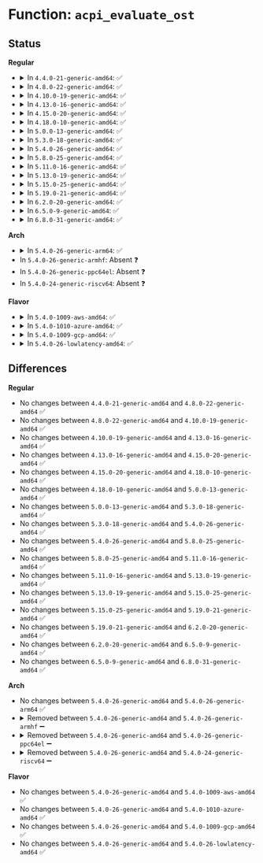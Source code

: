 # Function: <code>acpi_evaluate_ost</code>

## Status
<b>Regular</b>
<ul>
<li>
<details>
<summary>In <code>4.4.0-21-generic-amd64</code>: ✅</summary>

```c
acpi_status acpi_evaluate_ost(acpi_handle handle, u32 source_event, u32 status_code, struct acpi_buffer * status_buf)
```

```json
{
  "name": "acpi_evaluate_ost",
  "collision_type": "Unique Global",
  "inline_type": "No",
  "funcs": [
    {
      "addr": 18446744071583541937,
      "name": "acpi_evaluate_ost",
      "external": true,
      "loc": "drivers/acpi/utils.c:447",
      "file": "drivers/acpi/utils.c",
      "inline": "seen, unknown",
      "caller_inline": [],
      "caller_func": [
        "drivers/acpi/device_sysfs.c:acpi_eject_store",
        "drivers/acpi/bus.c:acpi_bus_notify",
        "drivers/acpi/scan.c:acpi_device_hotplug",
        "drivers/acpi/scan.c:acpi_device_hotplug",
        "drivers/xen/xen-acpi-pad.c:acpi_pad_notify"
      ]
    }
  ],
  "symbols": [
    {
      "addr": 18446744071583541937,
      "name": "acpi_evaluate_ost",
      "section": ".text",
      "bind": "STB_GLOBAL",
      "size": 155
    }
  ]
}
```
</details>
</li>
<li>
<details>
<summary>In <code>4.8.0-22-generic-amd64</code>: ✅</summary>

```c
acpi_status acpi_evaluate_ost(acpi_handle handle, u32 source_event, u32 status_code, struct acpi_buffer * status_buf)
```

```json
{
  "name": "acpi_evaluate_ost",
  "collision_type": "Unique Global",
  "inline_type": "No",
  "funcs": [
    {
      "addr": 18446744071583862882,
      "name": "acpi_evaluate_ost",
      "external": true,
      "loc": "drivers/acpi/utils.c:444",
      "file": "drivers/acpi/utils.c",
      "inline": "seen, unknown",
      "caller_inline": [],
      "caller_func": [
        "drivers/acpi/device_sysfs.c:acpi_eject_store",
        "drivers/acpi/bus.c:sb_notify_work",
        "drivers/acpi/bus.c:acpi_bus_notify",
        "drivers/acpi/scan.c:acpi_device_hotplug",
        "drivers/acpi/scan.c:acpi_device_hotplug",
        "drivers/xen/xen-acpi-pad.c:acpi_pad_notify"
      ]
    }
  ],
  "symbols": [
    {
      "addr": 18446744071583862882,
      "name": "acpi_evaluate_ost",
      "section": ".text",
      "bind": "STB_GLOBAL",
      "size": 155
    }
  ]
}
```
</details>
</li>
<li>
<details>
<summary>In <code>4.10.0-19-generic-amd64</code>: ✅</summary>

```c
acpi_status acpi_evaluate_ost(acpi_handle handle, u32 source_event, u32 status_code, struct acpi_buffer * status_buf)
```

```json
{
  "name": "acpi_evaluate_ost",
  "collision_type": "Unique Global",
  "inline_type": "No",
  "funcs": [
    {
      "addr": 18446744071584001958,
      "name": "acpi_evaluate_ost",
      "external": true,
      "loc": "drivers/acpi/utils.c:444",
      "file": "drivers/acpi/utils.c",
      "inline": "seen, unknown",
      "caller_inline": [],
      "caller_func": [
        "drivers/acpi/device_sysfs.c:acpi_eject_store",
        "drivers/acpi/bus.c:sb_notify_work",
        "drivers/acpi/bus.c:acpi_bus_notify",
        "drivers/acpi/scan.c:acpi_device_hotplug",
        "drivers/acpi/scan.c:acpi_device_hotplug",
        "drivers/xen/xen-acpi-pad.c:acpi_pad_notify"
      ]
    }
  ],
  "symbols": [
    {
      "addr": 18446744071584001958,
      "name": "acpi_evaluate_ost",
      "section": ".text",
      "bind": "STB_GLOBAL",
      "size": 155
    }
  ]
}
```
</details>
</li>
<li>
<details>
<summary>In <code>4.13.0-16-generic-amd64</code>: ✅</summary>

```c
acpi_status acpi_evaluate_ost(acpi_handle handle, u32 source_event, u32 status_code, struct acpi_buffer * status_buf)
```

```json
{
  "name": "acpi_evaluate_ost",
  "collision_type": "Unique Global",
  "inline_type": "No",
  "funcs": [
    {
      "addr": 18446744071584051104,
      "name": "acpi_evaluate_ost",
      "external": true,
      "loc": "drivers/acpi/utils.c:444",
      "file": "drivers/acpi/utils.c",
      "inline": "seen, unknown",
      "caller_inline": [],
      "caller_func": [
        "drivers/acpi/device_sysfs.c:acpi_eject_store",
        "drivers/acpi/bus.c:sb_notify_work",
        "drivers/acpi/bus.c:acpi_bus_notify",
        "drivers/acpi/scan.c:acpi_device_hotplug",
        "drivers/acpi/scan.c:acpi_device_hotplug",
        "drivers/xen/xen-acpi-pad.c:acpi_pad_notify"
      ]
    }
  ],
  "symbols": [
    {
      "addr": 18446744071584051104,
      "name": "acpi_evaluate_ost",
      "section": ".text",
      "bind": "STB_GLOBAL",
      "size": 172
    }
  ]
}
```
</details>
</li>
<li>
<details>
<summary>In <code>4.15.0-20-generic-amd64</code>: ✅</summary>

```c
acpi_status acpi_evaluate_ost(acpi_handle handle, u32 source_event, u32 status_code, struct acpi_buffer * status_buf)
```

```json
{
  "name": "acpi_evaluate_ost",
  "collision_type": "Unique Global",
  "inline_type": "No",
  "funcs": [
    {
      "addr": 18446744071584317376,
      "name": "acpi_evaluate_ost",
      "external": true,
      "loc": "drivers/acpi/utils.c:445",
      "file": "drivers/acpi/utils.c",
      "inline": "seen, unknown",
      "caller_inline": [],
      "caller_func": [
        "drivers/acpi/device_sysfs.c:acpi_eject_store",
        "drivers/acpi/bus.c:sb_notify_work",
        "drivers/acpi/bus.c:acpi_bus_notify",
        "drivers/acpi/scan.c:acpi_device_hotplug",
        "drivers/acpi/scan.c:acpi_device_hotplug",
        "drivers/xen/xen-acpi-pad.c:acpi_pad_notify"
      ]
    }
  ],
  "symbols": [
    {
      "addr": 18446744071584317376,
      "name": "acpi_evaluate_ost",
      "section": ".text",
      "bind": "STB_GLOBAL",
      "size": 172
    }
  ]
}
```
</details>
</li>
<li>
<details>
<summary>In <code>4.18.0-10-generic-amd64</code>: ✅</summary>

```c
acpi_status acpi_evaluate_ost(acpi_handle handle, u32 source_event, u32 status_code, struct acpi_buffer * status_buf)
```

```json
{
  "name": "acpi_evaluate_ost",
  "collision_type": "Unique Global",
  "inline_type": "No",
  "funcs": [
    {
      "addr": 18446744071584537664,
      "name": "acpi_evaluate_ost",
      "external": true,
      "loc": "drivers/acpi/utils.c:445",
      "file": "drivers/acpi/utils.c",
      "inline": "seen, unknown",
      "caller_inline": [],
      "caller_func": [
        "drivers/acpi/device_sysfs.c:acpi_eject_store",
        "drivers/acpi/bus.c:sb_notify_work",
        "drivers/acpi/bus.c:acpi_bus_notify",
        "drivers/acpi/scan.c:acpi_device_hotplug",
        "drivers/acpi/scan.c:acpi_device_hotplug",
        "drivers/xen/xen-acpi-pad.c:acpi_pad_notify"
      ]
    }
  ],
  "symbols": [
    {
      "addr": 18446744071584537664,
      "name": "acpi_evaluate_ost",
      "section": ".text",
      "bind": "STB_GLOBAL",
      "size": 172
    }
  ]
}
```
</details>
</li>
<li>
<details>
<summary>In <code>5.0.0-13-generic-amd64</code>: ✅</summary>

```c
acpi_status acpi_evaluate_ost(acpi_handle handle, u32 source_event, u32 status_code, struct acpi_buffer * status_buf)
```

```json
{
  "name": "acpi_evaluate_ost",
  "collision_type": "Unique Global",
  "inline_type": "No",
  "funcs": [
    {
      "addr": 18446744071584634880,
      "name": "acpi_evaluate_ost",
      "external": true,
      "loc": "drivers/acpi/utils.c:445",
      "file": "drivers/acpi/utils.c",
      "inline": "seen, unknown",
      "caller_inline": [],
      "caller_func": [
        "drivers/acpi/device_sysfs.c:acpi_eject_store",
        "drivers/acpi/bus.c:sb_notify_work",
        "drivers/acpi/bus.c:acpi_bus_notify",
        "drivers/acpi/scan.c:acpi_device_hotplug",
        "drivers/acpi/scan.c:acpi_device_hotplug",
        "drivers/xen/xen-acpi-pad.c:acpi_pad_notify"
      ]
    }
  ],
  "symbols": [
    {
      "addr": 18446744071584634880,
      "name": "acpi_evaluate_ost",
      "section": ".text",
      "bind": "STB_GLOBAL",
      "size": 172
    }
  ]
}
```
</details>
</li>
<li>
<details>
<summary>In <code>5.3.0-18-generic-amd64</code>: ✅</summary>

```c
acpi_status acpi_evaluate_ost(acpi_handle handle, u32 source_event, u32 status_code, struct acpi_buffer * status_buf)
```

```json
{
  "name": "acpi_evaluate_ost",
  "collision_type": "Unique Global",
  "inline_type": "No",
  "funcs": [
    {
      "addr": 18446744071584834656,
      "name": "acpi_evaluate_ost",
      "external": true,
      "loc": "drivers/acpi/utils.c:432",
      "file": "drivers/acpi/utils.c",
      "inline": "seen, unknown",
      "caller_inline": [],
      "caller_func": [
        "drivers/acpi/device_sysfs.c:acpi_eject_store",
        "drivers/acpi/bus.c:sb_notify_work",
        "drivers/acpi/bus.c:acpi_bus_notify",
        "drivers/acpi/scan.c:acpi_device_hotplug",
        "drivers/acpi/scan.c:acpi_device_hotplug",
        "drivers/xen/xen-acpi-pad.c:acpi_pad_notify"
      ]
    }
  ],
  "symbols": [
    {
      "addr": 18446744071584834656,
      "name": "acpi_evaluate_ost",
      "section": ".text",
      "bind": "STB_GLOBAL",
      "size": 177
    }
  ]
}
```
</details>
</li>
<li>
<details>
<summary>In <code>5.4.0-26-generic-amd64</code>: ✅</summary>

```c
acpi_status acpi_evaluate_ost(acpi_handle handle, u32 source_event, u32 status_code, struct acpi_buffer * status_buf)
```

```json
{
  "name": "acpi_evaluate_ost",
  "collision_type": "Unique Global",
  "inline_type": "No",
  "funcs": [
    {
      "addr": 18446744071584970384,
      "name": "acpi_evaluate_ost",
      "external": true,
      "loc": "drivers/acpi/utils.c:432",
      "file": "drivers/acpi/utils.c",
      "inline": "seen, unknown",
      "caller_inline": [],
      "caller_func": [
        "drivers/acpi/device_sysfs.c:acpi_eject_store",
        "drivers/acpi/bus.c:sb_notify_work",
        "drivers/acpi/bus.c:acpi_bus_notify",
        "drivers/acpi/scan.c:acpi_device_hotplug",
        "drivers/acpi/scan.c:acpi_device_hotplug",
        "drivers/xen/xen-acpi-pad.c:acpi_pad_notify"
      ]
    }
  ],
  "symbols": [
    {
      "addr": 18446744071584970384,
      "name": "acpi_evaluate_ost",
      "section": ".text",
      "bind": "STB_GLOBAL",
      "size": 177
    }
  ]
}
```
</details>
</li>
<li>
<details>
<summary>In <code>5.8.0-25-generic-amd64</code>: ✅</summary>

```c
acpi_status acpi_evaluate_ost(acpi_handle handle, u32 source_event, u32 status_code, struct acpi_buffer * status_buf)
```

```json
{
  "name": "acpi_evaluate_ost",
  "collision_type": "Unique Global",
  "inline_type": "No",
  "funcs": [
    {
      "addr": 18446744071585666000,
      "name": "acpi_evaluate_ost",
      "external": true,
      "loc": "drivers/acpi/utils.c:432",
      "file": "drivers/acpi/utils.c",
      "inline": "seen, unknown",
      "caller_inline": [],
      "caller_func": [
        "drivers/acpi/device_sysfs.c:acpi_eject_store",
        "drivers/acpi/bus.c:sb_notify_work",
        "drivers/acpi/bus.c:acpi_bus_notify",
        "drivers/acpi/scan.c:acpi_device_hotplug",
        "drivers/acpi/scan.c:acpi_device_hotplug",
        "drivers/acpi/processor_perflib.c:acpi_processor_ppc_has_changed",
        "drivers/acpi/processor_perflib.c:acpi_processor_ppc_has_changed",
        "drivers/xen/xen-acpi-pad.c:acpi_pad_notify"
      ]
    }
  ],
  "symbols": [
    {
      "addr": 18446744071585666000,
      "name": "acpi_evaluate_ost",
      "section": ".text",
      "bind": "STB_GLOBAL",
      "size": 160
    }
  ]
}
```
</details>
</li>
<li>
<details>
<summary>In <code>5.11.0-16-generic-amd64</code>: ✅</summary>

```c
acpi_status acpi_evaluate_ost(acpi_handle handle, u32 source_event, u32 status_code, struct acpi_buffer * status_buf)
```

```json
{
  "name": "acpi_evaluate_ost",
  "collision_type": "Unique Global",
  "inline_type": "No",
  "funcs": [
    {
      "addr": 18446744071585791264,
      "name": "acpi_evaluate_ost",
      "external": true,
      "loc": "drivers/acpi/utils.c:428",
      "file": "drivers/acpi/utils.c",
      "inline": "seen, unknown",
      "caller_inline": [],
      "caller_func": [
        "drivers/acpi/device_sysfs.c:acpi_eject_store",
        "drivers/acpi/bus.c:sb_notify_work",
        "drivers/acpi/bus.c:acpi_bus_notify",
        "drivers/acpi/scan.c:acpi_device_hotplug",
        "drivers/acpi/scan.c:acpi_device_hotplug",
        "drivers/acpi/processor_perflib.c:acpi_processor_ppc_has_changed",
        "drivers/acpi/processor_perflib.c:acpi_processor_ppc_has_changed",
        "drivers/xen/xen-acpi-pad.c:acpi_pad_notify"
      ]
    }
  ],
  "symbols": [
    {
      "addr": 18446744071585791264,
      "name": "acpi_evaluate_ost",
      "section": ".text",
      "bind": "STB_GLOBAL",
      "size": 160
    }
  ]
}
```
</details>
</li>
<li>
<details>
<summary>In <code>5.13.0-19-generic-amd64</code>: ✅</summary>

```c
acpi_status acpi_evaluate_ost(acpi_handle handle, u32 source_event, u32 status_code, struct acpi_buffer * status_buf)
```

```json
{
  "name": "acpi_evaluate_ost",
  "collision_type": "Unique Global",
  "inline_type": "No",
  "funcs": [
    {
      "addr": 18446744071585671904,
      "name": "acpi_evaluate_ost",
      "external": true,
      "loc": "drivers/acpi/utils.c:408",
      "file": "drivers/acpi/utils.c",
      "inline": "seen, unknown",
      "caller_inline": [],
      "caller_func": [
        "drivers/acpi/device_sysfs.c:eject_store",
        "drivers/acpi/bus.c:sb_notify_work",
        "drivers/acpi/bus.c:acpi_bus_notify",
        "drivers/acpi/scan.c:acpi_device_hotplug",
        "drivers/acpi/scan.c:acpi_device_hotplug",
        "drivers/acpi/processor_perflib.c:acpi_processor_ppc_has_changed",
        "drivers/acpi/processor_perflib.c:acpi_processor_ppc_has_changed",
        "drivers/xen/xen-acpi-pad.c:acpi_pad_notify"
      ]
    }
  ],
  "symbols": [
    {
      "addr": 18446744071585671904,
      "name": "acpi_evaluate_ost",
      "section": ".text",
      "bind": "STB_GLOBAL",
      "size": 160
    }
  ]
}
```
</details>
</li>
<li>
<details>
<summary>In <code>5.15.0-25-generic-amd64</code>: ✅</summary>

```c
acpi_status acpi_evaluate_ost(acpi_handle handle, u32 source_event, u32 status_code, struct acpi_buffer * status_buf)
```

```json
{
  "name": "acpi_evaluate_ost",
  "collision_type": "Unique Global",
  "inline_type": "No",
  "funcs": [
    {
      "addr": 18446744071586151472,
      "name": "acpi_evaluate_ost",
      "external": true,
      "loc": "drivers/acpi/utils.c:422",
      "file": "drivers/acpi/utils.c",
      "inline": "seen, unknown",
      "caller_inline": [],
      "caller_func": [
        "drivers/acpi/device_sysfs.c:eject_store",
        "drivers/acpi/bus.c:sb_notify_work",
        "drivers/acpi/bus.c:acpi_bus_notify",
        "drivers/acpi/scan.c:acpi_device_hotplug",
        "drivers/acpi/scan.c:acpi_device_hotplug",
        "drivers/acpi/processor_perflib.c:acpi_processor_ppc_has_changed",
        "drivers/acpi/processor_perflib.c:acpi_processor_ppc_has_changed",
        "drivers/xen/xen-acpi-pad.c:acpi_pad_notify"
      ]
    }
  ],
  "symbols": [
    {
      "addr": 18446744071586151472,
      "name": "acpi_evaluate_ost",
      "section": ".text",
      "bind": "STB_GLOBAL",
      "size": 160
    }
  ]
}
```
</details>
</li>
<li>
<details>
<summary>In <code>5.19.0-21-generic-amd64</code>: ✅</summary>

```c
acpi_status acpi_evaluate_ost(acpi_handle handle, u32 source_event, u32 status_code, struct acpi_buffer * status_buf)
```

```json
{
  "name": "acpi_evaluate_ost",
  "collision_type": "Unique Global",
  "inline_type": "No",
  "funcs": [
    {
      "addr": 18446744071587384240,
      "name": "acpi_evaluate_ost",
      "external": true,
      "loc": "drivers/acpi/utils.c:422",
      "file": "drivers/acpi/utils.c",
      "inline": "seen, unknown",
      "caller_inline": [],
      "caller_func": [
        "drivers/acpi/device_sysfs.c:eject_store",
        "drivers/acpi/bus.c:sb_notify_work",
        "drivers/acpi/bus.c:acpi_bus_notify",
        "drivers/acpi/scan.c:acpi_device_hotplug",
        "drivers/acpi/scan.c:acpi_device_hotplug",
        "drivers/acpi/scan.c:acpi_device_hotplug",
        "drivers/acpi/processor_perflib.c:acpi_processor_ppc_has_changed",
        "drivers/acpi/processor_perflib.c:acpi_processor_ppc_has_changed",
        "drivers/acpi/processor_perflib.c:acpi_processor_ppc_has_changed"
      ]
    }
  ],
  "symbols": [
    {
      "addr": 18446744071587384240,
      "name": "acpi_evaluate_ost",
      "section": ".text",
      "bind": "STB_GLOBAL",
      "size": 197
    }
  ]
}
```
</details>
</li>
<li>
<details>
<summary>In <code>6.2.0-20-generic-amd64</code>: ✅</summary>

```c
acpi_status acpi_evaluate_ost(acpi_handle handle, u32 source_event, u32 status_code, struct acpi_buffer * status_buf)
```

```json
{
  "name": "acpi_evaluate_ost",
  "collision_type": "Unique Global",
  "inline_type": "No",
  "funcs": [
    {
      "addr": 18446744071588633840,
      "name": "acpi_evaluate_ost",
      "external": true,
      "loc": "drivers/acpi/utils.c:460",
      "file": "drivers/acpi/utils.c",
      "inline": "seen, unknown",
      "caller_inline": [],
      "caller_func": [
        "drivers/acpi/device_sysfs.c:eject_store",
        "drivers/acpi/bus.c:sb_notify_work",
        "drivers/acpi/bus.c:acpi_bus_notify",
        "drivers/acpi/scan.c:acpi_device_hotplug",
        "drivers/acpi/scan.c:acpi_device_hotplug",
        "drivers/acpi/scan.c:acpi_device_hotplug",
        "drivers/acpi/processor_perflib.c:acpi_processor_ppc_has_changed",
        "drivers/acpi/processor_perflib.c:acpi_processor_ppc_has_changed",
        "drivers/acpi/processor_perflib.c:acpi_processor_ppc_has_changed"
      ]
    }
  ],
  "symbols": [
    {
      "addr": 18446744071588633840,
      "name": "acpi_evaluate_ost",
      "section": ".text",
      "bind": "STB_GLOBAL",
      "size": 197
    }
  ]
}
```
</details>
</li>
<li>
<details>
<summary>In <code>6.5.0-9-generic-amd64</code>: ✅</summary>

```c
acpi_status acpi_evaluate_ost(acpi_handle handle, u32 source_event, u32 status_code, struct acpi_buffer * status_buf)
```

```json
{
  "name": "acpi_evaluate_ost",
  "collision_type": "Unique Global",
  "inline_type": "No",
  "funcs": [
    {
      "addr": 18446744071588921584,
      "name": "acpi_evaluate_ost",
      "external": true,
      "loc": "drivers/acpi/utils.c:460",
      "file": "drivers/acpi/utils.c",
      "inline": "seen, unknown",
      "caller_inline": [],
      "caller_func": [
        "drivers/acpi/device_sysfs.c:eject_store",
        "drivers/acpi/bus.c:sb_notify_work",
        "drivers/acpi/bus.c:acpi_bus_notify",
        "drivers/acpi/scan.c:acpi_device_hotplug",
        "drivers/acpi/scan.c:acpi_device_hotplug",
        "drivers/acpi/scan.c:acpi_device_hotplug",
        "drivers/acpi/processor_perflib.c:acpi_processor_ppc_has_changed",
        "drivers/acpi/processor_perflib.c:acpi_processor_ppc_has_changed",
        "drivers/acpi/processor_perflib.c:acpi_processor_ppc_has_changed"
      ]
    }
  ],
  "symbols": [
    {
      "addr": 18446744071588921584,
      "name": "acpi_evaluate_ost",
      "section": ".text",
      "bind": "STB_GLOBAL",
      "size": 197
    }
  ]
}
```
</details>
</li>
<li>
<details>
<summary>In <code>6.8.0-31-generic-amd64</code>: ✅</summary>

```c
acpi_status acpi_evaluate_ost(acpi_handle handle, u32 source_event, u32 status_code, struct acpi_buffer * status_buf)
```

```json
{
  "name": "acpi_evaluate_ost",
  "collision_type": "Unique Global",
  "inline_type": "No",
  "funcs": [
    {
      "addr": 18446744071589217856,
      "name": "acpi_evaluate_ost",
      "external": true,
      "loc": "drivers/acpi/utils.c:532",
      "file": "drivers/acpi/utils.c",
      "inline": "seen, unknown",
      "caller_inline": [],
      "caller_func": [
        "drivers/acpi/device_sysfs.c:eject_store",
        "drivers/acpi/bus.c:sb_notify_work",
        "drivers/acpi/bus.c:acpi_bus_notify",
        "drivers/acpi/scan.c:acpi_device_hotplug",
        "drivers/acpi/scan.c:acpi_device_hotplug",
        "drivers/acpi/scan.c:acpi_device_hotplug",
        "drivers/acpi/processor_perflib.c:acpi_processor_ppc_has_changed",
        "drivers/acpi/processor_perflib.c:acpi_processor_ppc_has_changed",
        "drivers/acpi/processor_perflib.c:acpi_processor_ppc_has_changed"
      ]
    }
  ],
  "symbols": [
    {
      "addr": 18446744071589217856,
      "name": "acpi_evaluate_ost",
      "section": ".text",
      "bind": "STB_GLOBAL",
      "size": 197
    }
  ]
}
```
</details>
</li>
</ul>
<b>Arch</b>
<ul>
<li>
<details>
<summary>In <code>5.4.0-26-generic-arm64</code>: ✅</summary>

```c
acpi_status acpi_evaluate_ost(acpi_handle handle, u32 source_event, u32 status_code, struct acpi_buffer * status_buf)
```

```json
{
  "name": "acpi_evaluate_ost",
  "collision_type": "Unique Global",
  "inline_type": "No",
  "funcs": [
    {
      "addr": 18446603336497384896,
      "name": "acpi_evaluate_ost",
      "external": true,
      "loc": "drivers/acpi/utils.c:432",
      "file": "drivers/acpi/utils.c",
      "inline": "seen, unknown",
      "caller_inline": [],
      "caller_func": [
        "drivers/acpi/device_sysfs.c:acpi_eject_store",
        "drivers/acpi/bus.c:sb_notify_work",
        "drivers/acpi/bus.c:acpi_bus_notify",
        "drivers/acpi/scan.c:acpi_device_hotplug",
        "drivers/acpi/scan.c:acpi_device_hotplug"
      ]
    }
  ],
  "symbols": [
    {
      "addr": 18446603336497384896,
      "name": "acpi_evaluate_ost",
      "section": ".text",
      "bind": "STB_GLOBAL",
      "size": 216
    }
  ]
}
```
</details>
</li>
<li>
In <code>5.4.0-26-generic-armhf</code>: Absent ❓
</li>
<li>
In <code>5.4.0-26-generic-ppc64el</code>: Absent ❓
</li>
<li>
In <code>5.4.0-24-generic-riscv64</code>: Absent ❓
</li>
</ul>
<b>Flavor</b>
<ul>
<li>
<details>
<summary>In <code>5.4.0-1009-aws-amd64</code>: ✅</summary>

```c
acpi_status acpi_evaluate_ost(acpi_handle handle, u32 source_event, u32 status_code, struct acpi_buffer * status_buf)
```

```json
{
  "name": "acpi_evaluate_ost",
  "collision_type": "Unique Global",
  "inline_type": "No",
  "funcs": [
    {
      "addr": 18446744071584918624,
      "name": "acpi_evaluate_ost",
      "external": true,
      "loc": "drivers/acpi/utils.c:432",
      "file": "drivers/acpi/utils.c",
      "inline": "seen, unknown",
      "caller_inline": [],
      "caller_func": [
        "drivers/acpi/device_sysfs.c:acpi_eject_store",
        "drivers/acpi/bus.c:sb_notify_work",
        "drivers/acpi/bus.c:acpi_bus_notify",
        "drivers/acpi/scan.c:acpi_device_hotplug",
        "drivers/acpi/scan.c:acpi_device_hotplug",
        "drivers/xen/xen-acpi-pad.c:acpi_pad_notify"
      ]
    }
  ],
  "symbols": [
    {
      "addr": 18446744071584918624,
      "name": "acpi_evaluate_ost",
      "section": ".text",
      "bind": "STB_GLOBAL",
      "size": 177
    }
  ]
}
```
</details>
</li>
<li>
<details>
<summary>In <code>5.4.0-1010-azure-amd64</code>: ✅</summary>

```c
acpi_status acpi_evaluate_ost(acpi_handle handle, u32 source_event, u32 status_code, struct acpi_buffer * status_buf)
```

```json
{
  "name": "acpi_evaluate_ost",
  "collision_type": "Unique Global",
  "inline_type": "No",
  "funcs": [
    {
      "addr": 18446744071584824496,
      "name": "acpi_evaluate_ost",
      "external": true,
      "loc": "drivers/acpi/utils.c:432",
      "file": "drivers/acpi/utils.c",
      "inline": "seen, unknown",
      "caller_inline": [],
      "caller_func": [
        "drivers/acpi/device_sysfs.c:acpi_eject_store",
        "drivers/acpi/bus.c:sb_notify_work",
        "drivers/acpi/bus.c:acpi_bus_notify",
        "drivers/acpi/scan.c:acpi_device_hotplug",
        "drivers/acpi/scan.c:acpi_device_hotplug"
      ]
    }
  ],
  "symbols": [
    {
      "addr": 18446744071584824496,
      "name": "acpi_evaluate_ost",
      "section": ".text",
      "bind": "STB_GLOBAL",
      "size": 177
    }
  ]
}
```
</details>
</li>
<li>
<details>
<summary>In <code>5.4.0-1009-gcp-amd64</code>: ✅</summary>

```c
acpi_status acpi_evaluate_ost(acpi_handle handle, u32 source_event, u32 status_code, struct acpi_buffer * status_buf)
```

```json
{
  "name": "acpi_evaluate_ost",
  "collision_type": "Unique Global",
  "inline_type": "No",
  "funcs": [
    {
      "addr": 18446744071584921968,
      "name": "acpi_evaluate_ost",
      "external": true,
      "loc": "drivers/acpi/utils.c:432",
      "file": "drivers/acpi/utils.c",
      "inline": "seen, unknown",
      "caller_inline": [],
      "caller_func": [
        "drivers/acpi/device_sysfs.c:acpi_eject_store",
        "drivers/acpi/bus.c:sb_notify_work",
        "drivers/acpi/bus.c:acpi_bus_notify",
        "drivers/acpi/scan.c:acpi_device_hotplug",
        "drivers/acpi/scan.c:acpi_device_hotplug",
        "drivers/xen/xen-acpi-pad.c:acpi_pad_notify"
      ]
    }
  ],
  "symbols": [
    {
      "addr": 18446744071584921968,
      "name": "acpi_evaluate_ost",
      "section": ".text",
      "bind": "STB_GLOBAL",
      "size": 177
    }
  ]
}
```
</details>
</li>
<li>
<details>
<summary>In <code>5.4.0-26-lowlatency-amd64</code>: ✅</summary>

```c
acpi_status acpi_evaluate_ost(acpi_handle handle, u32 source_event, u32 status_code, struct acpi_buffer * status_buf)
```

```json
{
  "name": "acpi_evaluate_ost",
  "collision_type": "Unique Global",
  "inline_type": "No",
  "funcs": [
    {
      "addr": 18446744071585028112,
      "name": "acpi_evaluate_ost",
      "external": true,
      "loc": "drivers/acpi/utils.c:432",
      "file": "drivers/acpi/utils.c",
      "inline": "seen, unknown",
      "caller_inline": [],
      "caller_func": [
        "drivers/acpi/device_sysfs.c:acpi_eject_store",
        "drivers/acpi/bus.c:sb_notify_work",
        "drivers/acpi/bus.c:acpi_bus_notify",
        "drivers/acpi/scan.c:acpi_device_hotplug",
        "drivers/acpi/scan.c:acpi_device_hotplug",
        "drivers/xen/xen-acpi-pad.c:acpi_pad_notify"
      ]
    }
  ],
  "symbols": [
    {
      "addr": 18446744071585028112,
      "name": "acpi_evaluate_ost",
      "section": ".text",
      "bind": "STB_GLOBAL",
      "size": 177
    }
  ]
}
```
</details>
</li>
</ul>

## Differences
<b>Regular</b>
<ul>
<li>
No changes between <code>4.4.0-21-generic-amd64</code> and <code>4.8.0-22-generic-amd64</code> ✅
</li>
<li>
No changes between <code>4.8.0-22-generic-amd64</code> and <code>4.10.0-19-generic-amd64</code> ✅
</li>
<li>
No changes between <code>4.10.0-19-generic-amd64</code> and <code>4.13.0-16-generic-amd64</code> ✅
</li>
<li>
No changes between <code>4.13.0-16-generic-amd64</code> and <code>4.15.0-20-generic-amd64</code> ✅
</li>
<li>
No changes between <code>4.15.0-20-generic-amd64</code> and <code>4.18.0-10-generic-amd64</code> ✅
</li>
<li>
No changes between <code>4.18.0-10-generic-amd64</code> and <code>5.0.0-13-generic-amd64</code> ✅
</li>
<li>
No changes between <code>5.0.0-13-generic-amd64</code> and <code>5.3.0-18-generic-amd64</code> ✅
</li>
<li>
No changes between <code>5.3.0-18-generic-amd64</code> and <code>5.4.0-26-generic-amd64</code> ✅
</li>
<li>
No changes between <code>5.4.0-26-generic-amd64</code> and <code>5.8.0-25-generic-amd64</code> ✅
</li>
<li>
No changes between <code>5.8.0-25-generic-amd64</code> and <code>5.11.0-16-generic-amd64</code> ✅
</li>
<li>
No changes between <code>5.11.0-16-generic-amd64</code> and <code>5.13.0-19-generic-amd64</code> ✅
</li>
<li>
No changes between <code>5.13.0-19-generic-amd64</code> and <code>5.15.0-25-generic-amd64</code> ✅
</li>
<li>
No changes between <code>5.15.0-25-generic-amd64</code> and <code>5.19.0-21-generic-amd64</code> ✅
</li>
<li>
No changes between <code>5.19.0-21-generic-amd64</code> and <code>6.2.0-20-generic-amd64</code> ✅
</li>
<li>
No changes between <code>6.2.0-20-generic-amd64</code> and <code>6.5.0-9-generic-amd64</code> ✅
</li>
<li>
No changes between <code>6.5.0-9-generic-amd64</code> and <code>6.8.0-31-generic-amd64</code> ✅
</li>
</ul>
<b>Arch</b>
<ul>
<li>
No changes between <code>5.4.0-26-generic-amd64</code> and <code>5.4.0-26-generic-arm64</code> ✅
</li>
<li>
<details>
<summary>Removed between <code>5.4.0-26-generic-amd64</code> and <code>5.4.0-26-generic-armhf</code> ➖</summary>

```c
acpi_status acpi_evaluate_ost(acpi_handle handle, u32 source_event, u32 status_code, struct acpi_buffer * status_buf)
```
</details>
</li>
<li>
<details>
<summary>Removed between <code>5.4.0-26-generic-amd64</code> and <code>5.4.0-26-generic-ppc64el</code> ➖</summary>

```c
acpi_status acpi_evaluate_ost(acpi_handle handle, u32 source_event, u32 status_code, struct acpi_buffer * status_buf)
```
</details>
</li>
<li>
<details>
<summary>Removed between <code>5.4.0-26-generic-amd64</code> and <code>5.4.0-24-generic-riscv64</code> ➖</summary>

```c
acpi_status acpi_evaluate_ost(acpi_handle handle, u32 source_event, u32 status_code, struct acpi_buffer * status_buf)
```
</details>
</li>
</ul>
<b>Flavor</b>
<ul>
<li>
No changes between <code>5.4.0-26-generic-amd64</code> and <code>5.4.0-1009-aws-amd64</code> ✅
</li>
<li>
No changes between <code>5.4.0-26-generic-amd64</code> and <code>5.4.0-1010-azure-amd64</code> ✅
</li>
<li>
No changes between <code>5.4.0-26-generic-amd64</code> and <code>5.4.0-1009-gcp-amd64</code> ✅
</li>
<li>
No changes between <code>5.4.0-26-generic-amd64</code> and <code>5.4.0-26-lowlatency-amd64</code> ✅
</li>
</ul>
